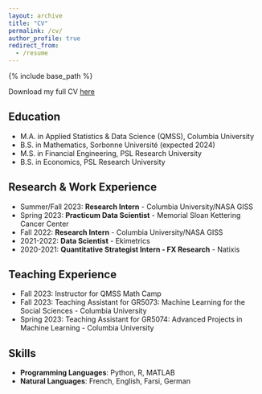 ```yaml
---
layout: archive
title: "CV"
permalink: /cv/
author_profile: true
redirect_from:
  - /resume
---
```


{% include base_path %}

Download my full CV [here](https://emileDesmaili.github.io/files/CV.pdf)


## Education

* M.A. in Applied Statistics & Data Science (QMSS), Columbia University
* B.S. in Mathematics, Sorbonne Université (expected 2024)
* M.S. in Financial Engineering, PSL Research University
* B.S. in Economics, PSL Research University


## Research & Work Experience

* Summer/Fall 2023: **Research Intern** - Columbia University/NASA GISS
* Spring 2023: **Practicum Data Scientist** - Memorial Sloan Kettering Cancer Center
* Fall 2022: **Research Intern** - Columbia University/NASA GISS
* 2021-2022: **Data Scientist** - Ekimetrics
* 2020-2021: **Quantitative Strategist Intern - FX Research** - Natixis


## Teaching Experience

* Fall 2023: Instructor for QMSS Math Camp
* Fall 2023: Teaching Assistant for GR5073: Machine Learning for the Social Sciences - Columbia University
* Spring 2023: Teaching Assistant for GR5074: Advanced Projects in Machine Learning - Columbia University


## Skills

* **Programming Languages**: Python, R, MATLAB
* **Natural Languages**: French, English, Farsi, German



